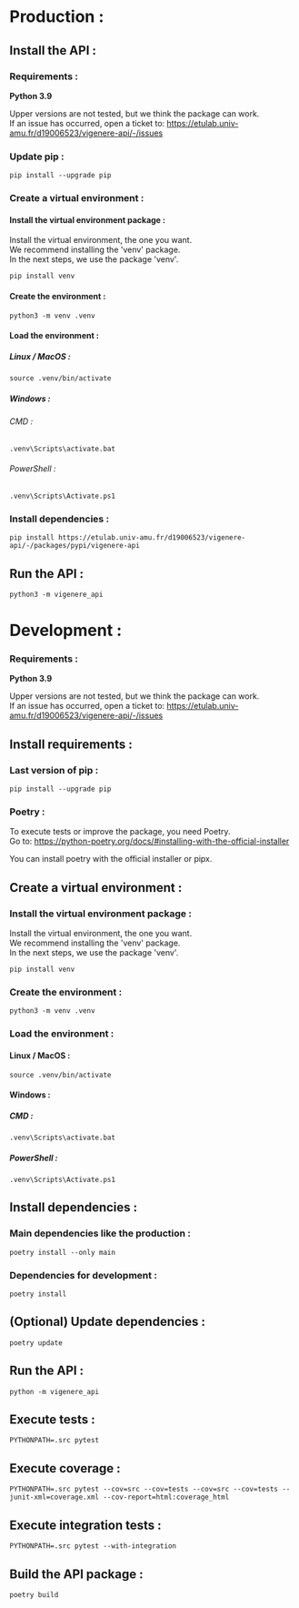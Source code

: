 # Production :

## Install the API :

### Requirements :

<b> Python 3.9 </b>

Upper versions are not tested, but we think the package can work.<br>
If an issue has occurred, open a ticket to: https://etulab.univ-amu.fr/d19006523/vigenere-api/-/issues

### Update pip :

```shell
pip install --upgrade pip
```

### Create a virtual environment :

#### Install the virtual environment package :

Install the virtual environment, the one you want.<br>
We recommend installing the 'venv' package.<br>
In the next steps, we use the package 'venv'.

```shell
pip install venv
```

#### Create the environment :

```shell
python3 -m venv .venv
```

#### Load the environment :

##### Linux / MacOS :

```shell
source .venv/bin/activate
```

##### Windows :

###### CMD :

```shell
.venv\Scripts\activate.bat
```

###### PowerShell :

```shell
.venv\Scripts\Activate.ps1
```

### Install dependencies :

```shell
pip install https://etulab.univ-amu.fr/d19006523/vigenere-api/-/packages/pypi/vigenere-api
```

## Run the API :

```shell
python3 -m vigenere_api
```

# Development :

### Requirements :

<b> Python 3.9 </b>

Upper versions are not tested, but we think the package can work.<br>
If an issue has occurred, open a ticket to: https://etulab.univ-amu.fr/d19006523/vigenere-api/-/issues

## Install requirements :

### Last version of pip :

```shell
pip install --upgrade pip
```

### Poetry :

To execute tests or improve the package, you need Poetry.<br>
Go to: https://python-poetry.org/docs/#installing-with-the-official-installer

You can install poetry with the official installer or pipx.

## Create a virtual environment :

### Install the virtual environment package :

Install the virtual environment, the one you want.<br>
We recommend installing the 'venv' package.<br>
In the next steps, we use the package 'venv'.

```shell
pip install venv
```

### Create the environment :

```shell
python3 -m venv .venv
```

### Load the environment :

#### Linux / MacOS :

```shell
source .venv/bin/activate
```

#### Windows :

##### CMD :

```shell
.venv\Scripts\activate.bat
```

##### PowerShell :

```shell
.venv\Scripts\Activate.ps1
```

## Install dependencies :

### Main dependencies like the production :

```shell
poetry install --only main
```

### Dependencies for development :

```shell
poetry install
```

## (Optional) Update dependencies :

```shell
poetry update
```

## Run the API :

```shell
python -m vigenere_api
```

## Execute tests :

```shell
PYTHONPATH=.src pytest
```

## Execute coverage :

```shell
PYTHONPATH=.src pytest --cov=src --cov=tests --cov=src --cov=tests --junit-xml=coverage.xml --cov-report=html:coverage_html
```

## Execute integration tests :

```shell
PYTHONPATH=.src pytest --with-integration
```

## Build the API package :

```shell
poetry build
```
